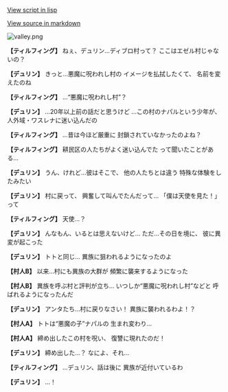 [View script in lisp](../scripts/1230101.txt)

[View source in markdown](1230101.md)

![valley.png](../images/backgrounds/valley.png)

**【ティルフィング】**
ねぇ、デュリン…ディブロ村って？
ここはエゼル村じゃないの？

**【デュリン】**
きっと…悪魔に呪われし村の
イメージを払拭したくて、
名前を変えたのね

**【ティルフィング】**
…“悪魔に呪われし村”？

**【デュリン】**
…20年以上前の話だと思うけど
…この村のナパルという少年が、
人外域・ワスレナに迷い込んだの

**【ティルフィング】**
…昔は今ほど厳重に
封鎖されていなかったのよね？

**【ティルフィング】**
耕民区の人たちがよく迷い込んでた
って聞いたことがある…

**【デュリン】**
うん、けれど…彼はそこで、
他の人たちとは違う
特殊な体験をしたみたい

**【デュリン】**
村に戻って、
興奮して叫んでたんだって…
「僕は天使を見た！」って

**【ティルフィング】**
天使…？

**【デュリン】**
んなもん、いるとは思えないけど…
ただ…その日を境に、
彼に異変が起こった

**【デュリン】**
トトと同じ…
異族に狙われるようになったのよ

**【村人B】**
以来…村にも異族の大群が
頻繁に襲来するようになった

**【村人B】**
異族を呼ぶ村と評判が立ち…
いつしか“悪魔に呪われし村”などと
呼ばれるようになったんだ

**【デュリン】**
アンタたち…村に戻りなさい！
異族に襲われるわよ！？

**【村人A】**
トトは“悪魔の子”ナパルの
生まれ変わり…

**【村人A】**
締め出したこの村を呪い、
復讐に現れたのだ！

**【デュリン】**
締め出した…？
なによ、それ…

**【ティルフィング】**
…デュリン、話は後に
異族が近付いているわ

**【デュリン】**
…！